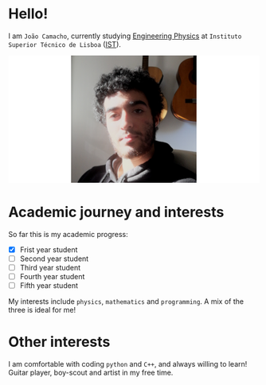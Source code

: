 # Hello!

I am `João Camacho`, currently studying [Engineering Physics](https://tecnico.ulisboa.pt/en/education/courses/masters-programmes/engineering-physics/) at `Instituto Superior Técnico de Lisboa` ([IST](https://tecnico.ulisboa.pt/en/)). <br>

![Me hehe](me.png)

# Academic journey and interests

So far this is my academic progress:
- [X] Frist year student
- [ ] Second year student
- [ ] Third year student
- [ ] Fourth year student
- [ ] Fifth year student

My interests include `physics`, `mathematics` and `programming`. A mix of the three is ideal for me!

# Other interests

I am comfortable with coding `python` and `C++`, and always willing to learn!<br>
Guitar player, boy-scout and artist in my free time.
